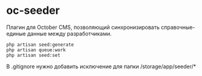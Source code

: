 # oc-seeder
Плагин для October CMS, позволяющий синхронизировать справочные-единые данные между разработчиками.

```
php artisan seed:generate
php artisan queue:work
php artisan seed:set
```

В .gitignore нужно добавить исключение для папки /storage/app/seeder/*
